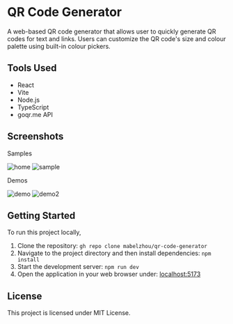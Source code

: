 # QR Code Generator
A web-based QR code generator that allows user to quickly generate QR codes for text and links. Users can customize the QR code's size and colour palette using built-in colour pickers. 

## Tools Used
- React
- Vite
- Node.js
- TypeScript
- goqr.me API

## Screenshots
Samples

![home](https://github.com/mabelzhou/qr-code-generator/assets/135676782/3efc6905-2597-4447-b53c-d4eeb03f49f9)
![sample](https://github.com/mabelzhou/qr-code-generator/assets/135676782/774b84d0-01c4-4123-b08d-d8db781b6889)

Demos

![demo](https://github.com/mabelzhou/qr-code-generator/assets/135676782/ded40e15-a426-4196-a22a-e0e9ca319181)
![demo2](https://github.com/mabelzhou/qr-code-generator/assets/135676782/5ed373e2-f506-4106-82b8-660a36c0a1bd)


## Getting Started
To run this project locally,
1. Clone the repository: ```gh repo clone mabelzhou/qr-code-generator```
2. Navigate to the project directory and then install dependencies: ```npm install```
3. Start the development server: ```npm run dev```
4. Open the application in your web browser under: [localhost:5173](http://localhost:5173)

## License
This project is licensed under MIT License.

